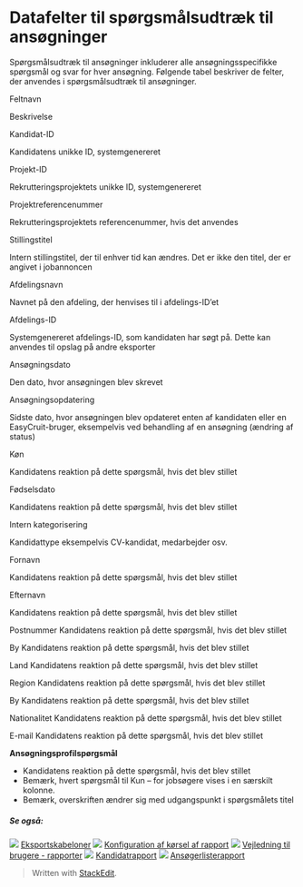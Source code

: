 # Datafelter til spørgsmålsudtræk til ansøgninger

Spørgsmålsudtræk til ansøgninger inkluderer alle ansøgningsspecifikke spørgsmål og svar for hver ansøgning. Følgende tabel beskriver de felter, der anvendes i spørgsmålsudtræk til ansøgninger.

Feltnavn

Beskrivelse

Kandidat-ID

Kandidatens unikke ID, systemgenereret

Projekt-ID

Rekrutteringsprojektets unikke ID, systemgenereret

Projektreferencenummer

Rekrutteringsprojektets referencenummer, hvis det anvendes

Stillingstitel

Intern stillingstitel, der til enhver tid kan ændres. Det er ikke den titel, der er angivet i jobannoncen

Afdelingsnavn

Navnet på den afdeling, der henvises til i afdelings-ID’et

Afdelings-ID

Systemgenereret afdelings-ID, som kandidaten har søgt på. Dette kan anvendes til opslag på andre eksporter

Ansøgningsdato

Den dato, hvor ansøgningen blev skrevet

Ansøgningsopdatering

Sidste dato, hvor ansøgningen blev opdateret enten af kandidaten eller en EasyCruit-bruger, eksempelvis ved behandling af en ansøgning (ændring af status)

Køn

Kandidatens reaktion på dette spørgsmål, hvis det blev stillet

Fødselsdato

Kandidatens reaktion på dette spørgsmål, hvis det blev stillet

Intern kategorisering

Kandidattype eksempelvis CV-kandidat, medarbejder osv.

Fornavn

Kandidatens reaktion på dette spørgsmål, hvis det blev stillet

Efternavn

Kandidatens reaktion på dette spørgsmål, hvis det blev stillet

Postnummer
Kandidatens reaktion på dette spørgsmål, hvis det blev stillet

By
Kandidatens reaktion på dette spørgsmål, hvis det blev stillet

Land
Kandidatens reaktion på dette spørgsmål, hvis det blev stillet

Region
Kandidatens reaktion på dette spørgsmål, hvis det blev stillet

By
Kandidatens reaktion på dette spørgsmål, hvis det blev stillet

Nationalitet
Kandidatens reaktion på dette spørgsmål, hvis det blev stillet

E-mail
Kandidatens reaktion på dette spørgsmål, hvis det blev stillet

**Ansøgningsprofilspørgsmål**
- Kandidatens reaktion på dette spørgsmål, hvis det blev stillet
- Bemærk, hvert spørgsmål til  Kun –  for jobsøgere  vises i en særskilt kolonne.
- Bemærk, overskriften ændrer sig med udgangspunkt i spørgsmålets titel

#####  Se også:

![](../Resources/Images/icon-document-link.png)  [Eksportskabeloner](export_templates.htm)
![](../Resources/Images/icon-document-link.png)  [Konfiguration af kørsel af rapport](configuring_and_running_a_report.htm)
![](../Resources/Images/icon-document-link.png)  [Vejledning til brugere - rapporter](guide_for_users_reports.htm)
![](../Resources/Images/icon-document-link.png)  [Kandidatrapport](candidate_report.htm)
![](../Resources/Images/icon-document-link.png)  [Ansøgerlisterapport](applicant_list_report.htm)


> Written with [StackEdit](https://stackedit.io/).
<!--stackedit_data:
eyJoaXN0b3J5IjpbODQzNDA5MjY0LC0xNjU3NDg3NDM4XX0=
-->